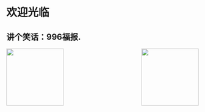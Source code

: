 # 欢迎光临

## 讲个笑话：996福报.

<a href="https://github.com/jtyoui">
  <img height="150em" style="float: left" src="https://github-readme-stats-eight-theta.vercel.app/api/top-langs/?username=jtyoui&layout=compact&langs_count=6"/>
  <img height="150em" style="float: right" src="https://github-readme-stats.vercel.app/api?username=jtyoui&show_icons=true&hide=contribs&include_all_commits=true"/>
</a>
